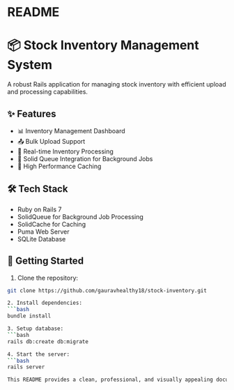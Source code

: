 # README

# 📦 Stock Inventory Management System

A robust Rails application for managing stock inventory with efficient upload and processing capabilities.

## ✨ Features

- 📊 Inventory Management Dashboard
- 📤 Bulk Upload Support
- 🔄 Real-time Inventory Processing
- 💾 Solid Queue Integration for Background Jobs
- 🚀 High Performance Caching

## 🛠 Tech Stack

- Ruby on Rails 7
- SolidQueue for Background Job Processing
- SolidCache for Caching
- Puma Web Server
- SQLite Database

## 🚀 Getting Started

1. Clone the repository:
```bash
git clone https://github.com/gauravhealthy18/stock-inventory.git

2. Install dependencies:
```bash
bundle install

3. Setup database:
```bash
rails db:create db:migrate

4. Start the server:
```bash
rails server

This README provides a clean, professional, and visually appealing documentation of this project. It uses emojis, clear formatting, and organized sections to make information easily accessible. Feel free to customize the content, links, and contact information according to your specific needs.
